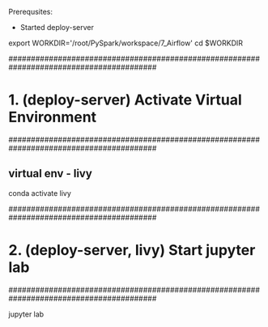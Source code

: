 Prerequsites:
- Started deploy-server

export WORKDIR='/root/PySpark/workspace/7_Airflow'
cd $WORKDIR


#########################################################################################
# 1. (deploy-server) Activate Virtual Environment
#########################################################################################

## virtual env - livy
conda activate livy


#########################################################################################
# 2. (deploy-server, livy) Start jupyter lab
#########################################################################################

jupyter lab
